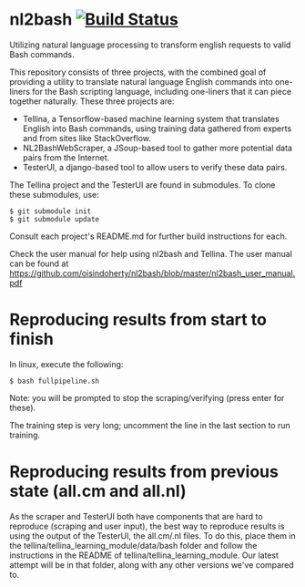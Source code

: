 # nl2bash [![Build Status](https://travis-ci.org/oisindoherty/nl2bash.svg?branch=master)](https://travis-ci.org/oisindoherty/nl2bash)
Utilizing natural language processing to transform english requests to valid Bash commands.

This repository consists of three projects, with the combined goal of providing a utility
to translate natural language English commands into one-liners for the Bash scripting language,
including one-liners that it can piece together naturally. These three projects are:

- Tellina, a Tensorflow-based machine learning system that translates English into Bash 
  commands, using training data gathered from experts and from sites like StackOverflow.
- NL2BashWebScraper, a JSoup-based tool to gather more potential data pairs from the Internet.
- TesterUI, a django-based tool to allow users to verify these data pairs.

The Tellina project and the TesterUI are found in submodules.
To clone these submodules, use:

    $ git submodule init
    $ git submodule update

Consult each project's README.md for further build instructions for each.

Check the user manual for help using nl2bash and Tellina. The user manual can be found at
https://github.com/oisindoherty/nl2bash/blob/master/nl2bash_user_manual.pdf

# Reproducing results from start to finish
In linux, execute the following:

    $ bash fullpipeline.sh
    
Note: you will be prompted to stop the scraping/verifying (press enter for these).

The training step is very long; uncomment the line in the last section to run training.

# Reproducing results from previous state (all.cm and all.nl)
As the scraper and TesterUI both have components that are hard to reproduce (scraping and user
input), the best way to reproduce results is using the output of the TesterUI, the all.cm/.nl
files. To do this, place them in the tellina/tellina_learning_module/data/bash folder and follow the
instructions in the README of tellina/tellina_learning_module. Our latest attempt will be in
that folder, along with any other versions we've compared to.
